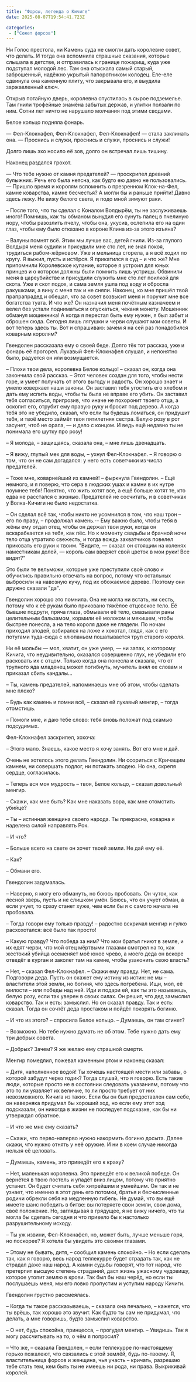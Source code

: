 ```yaml
---
title: "Форсы, легенда о Кичиге"
date: 2025-08-07T19:54:41.723Z

categories:
 - ["Сюжет форсов"]
---
```


Ни Голос престола, ни Камень суда не смогли дать королевне совет, что
делать. И тогда она вспомнила страшные сказания, которые слышала в
детстве, и отправилась к границе пожарищ, куда уже подступал молодой
лес. Там она отыскала самый старый, заброшенный, надёжно укрытый
папоротником колодец. Еле-еле сдвинула она каменную плиту, что закрывала
его, и выудила заржавленный ключ.

Открыв потайную дверь, королевна спустилась в сырое подземелье. Там
гнили трофейные знамёна забытых держав, и улитки ползали по ним. Сотни
лет ничто не нарушало молчания под этими сводами.

Белое кольцо подняла фонарь.

— Фел-Клокнафел, Фел-Клокнафел, Фел-Клокнафел! — стала заклинать она. —
Проснись и служи, проснись и служи, проснись и служи!

Долго лишь эхо носило её зов, долго он встречал лишь тишину.

Наконец раздался грохот.

— Что тебе нужно от камня предателей? — проскрипел древний булыжник.
Речь его была неясна, как будто ею давно не пользовались. — Пришло время
и королям вспомнить о презренном Клок-на-Фел, камне коварства, камне
бесчестья? А могли бы и раньше прийти! Давно здесь лежу. Не вижу белого
света, и подо мной зимуют раки.

– После того, что ты сделал с Коналом Волдырём, ты не заслуживаешь
иного! Помнишь, как ты обманом вынудил его сунуть палец в пчелиную нору,
чтобы разозлить пчелу, чтобы она, укусив, ослепила его на один глаз,
чтобы ему было отказано в короне Клина из-за этого изъяна?

– Валуны помнят всё. Этим мы лучше вас, детей гнили. Из-за глупого
Волдыря меня судили и присудили мне сто лет, не зная покоя, трудиться
рабом-жёрновом. Уже и мельница сгорела, а я всё ходил по кругу. Я выжил,
пусть и истёрся. Я прикатился в суд – и что же? Мне припомнили
Королевское купание, которое я устроил для юных принцев и о котором
должны были помнить лишь устрицы. Обвинили меня в цареубийстве и
присудили служить мне сто лет поилкой для скота. Уже и скот подох, и
сама земля ушла под воду и обросла ракушками, а вину с меня так и не
сняли. Наконец, ко мне пришёл твой прапрапрадед и обещал, что за совет
возвысит меня и поручит мне все богатства туата. И что же? Он назначил
меня почётным казначеем и велел без устали подниматься и опускаться,
чеканя монету. Мошенник обманул мошенника! А когда я перестал быть ему
нужен, я был забыт и сброшен сюда. Сегодня лишь лягушки и черви слушают
мои советы. И вот теперь здесь ты. Вот и спрашиваю: зачем я на сей раз
понадобился коварным королям?

Гвендолен рассказала ему о своей беде. Долго тёк тот рассказ, уже и
фонарь её прогорел. Лукавый Фел-Клокнафел слушал, и непонятно было,
радуется он или возмущается.

– Плохи твои дела, королевна Белое кольцо! – сказал он, когда она
закончила свой рассказ. – Этот человек создан для того, чтобы нести
горе, и умеет получать от этого выгоду и радость. Он хорошо знает и
умело коверкает наши законы. Он заставил тебя угостить его хлебом и дать
ему испить воды, чтобы ты была не вправе его убить. Он заставил тебя
согласиться, пригрозив, что иначе не похоронит твоего отца, а оскопит
его, отрубит ему правую руку и бросит под дерево. А когда тебя это не
убедило, сказал, что если ты будешь ломаться, он придушит тебя, и твоё
место займёт твоя пятилетняя сестра. Белую розу в рот засунет, чтоб не
орала, — и дело с концом. И ведь ещё недавно ты не понимала его шутку
про розу!

– Я молода, – защищаясь, сказала она, – мне лишь двенадцать.

– Я вижу, глупый мех для воды, – ухнул Фел-Клокнафел. – Я говорю о том,
что он не сам догадался: у него есть советчики из числа предателей.

– Тоже мне, коварнейший из камней! – фыркнула Гвендолин. – Ещё немного,
и я поверю, что сера в людских ушах и камни в их нутре поумнее тебя!
Понятно, что жить хотят все, а ещё больше хотят те, кто едва не
расстался с жизнью. Предателей не сосчитать, и в советчиках у
Волка-Кичиги не было недостатка.

– Он сделал всё так, чтобы никто не усомнился в том, что наш трон – его
по праву, – продолжал камень.-- Ему важно было, чтобы тебя в жёны ему
отдал отец, чтобы он держал твои руки, когда он вскарабкается на тебя,
как пёс. Но к моменту свадьбы и брачной ночи тело отца утратило
свежесть, и тогда вождь захватчиков повелел приковать его руки к твоим.
"Видите, — сказал он стоящим на коленях наместникам долей, — король сам
вверяет свой цветок в мои руки! Все видят?"

Это были те вельможи, которые уже преступили своё слово и обучились
правильно отвечать на вопрос, потому что остальных выбросили на навозную
кучу, под их обожаемое дерево. Поэтому они дружно сказали "да".

Гвендолин хорошо это помнила. Она не могла ни встать, ни сесть, потому
что к её рукам было приковано тяжёлое отцовское тело. Её бывшие подруги,
пряча глаза, обмывали её тело, смазывали раны целительным бальзамом,
кормили её молоком и мякишем, чтобы быстрее понесла, а на тело короля
даже не глядели. По ночам приходил злодей, взбирался на ложе и хохотал,
глядя, как с его потугами туда-сюда с хлюпаньем пошатывается труп
старого короля.

Ни её мольбы — мол, хватит, он уже умер, — ни запах, к которому Кичига,
что неудивительно, оказался совершенно глух, не убедили его расковать их
с отцом. Только когда она понесла и сказала, что от трупного яда
младенец может погибнуть, мучитель внял ее словам и приказал сбить
кандалы…

– Ты, камень предателей, напоминаешь мне об этом, чтобы сделать мне
плохо?

– Будь как камень и помни всё, – сказал ей лукавый менгир, – тогда
отомстишь.

– Помоги мне, и даю тебе слово: тебя вновь положат под скамью
подсудимых.

Фел-Клокнафел заскрипел, хохоча:

– Этого мало. Знаешь, какое место я хочу занять. Вот его мне и дай.

Очень не хотелось этого делать Гвендолин. Ни ссориться с Кричащим
камнем, ни совершать подлог, ни потакать злодею. Но она, скрепя сердце,
согласилась.

– Теперь вся моя мудрость – твоя, Белое кольцо, – сказал довольный
менгир.

– Скажи, как мне быть? Как мне наказать вора, как мне отомстить убийце?

– Ты – истинная женщина своего народа. Ты прекрасна, коварна и наделена
силой направлять Рок.

– И что?

– Больше всего на свете он хочет твоей земли. Не дай ему её.

– Как?

– Обмани его.

Гвендолин задумалась.

– Наверно, я могу его обмануть, но боюсь пробовать. Он чуток, как лесной
зверь, пусть и не слишком умён. Боюсь, что он учует обман, а если учует,
то сразу станет хуже, чем если бы я с самого начала не пробовала.

– Тогда говори ему только правду! – радостно вскричал менгир и гулко
расхохотался: всё было так просто!

– Какую правду? Что победа за ним? Что мои братья гниют в земле, и их
едят черви, что мой отец мёртвыми глазами смотрел на то, как жестокий
убийца осеменяет моё юное чрево, а моего деда он вскоре отведёт в курган
и заколет там на камне, чтобы узаконить свою власть?

– Нет, – сказал Фел-Клокнафел. – Скажи ему правду. Нет, не сама.
Подговори деда. Пусть он скажет ему истину из истин: не мы – властители
этой земли, но богиня, что здесь погребена. Ищи, мол, её милости – или
победы над ней. Иди и подари ей, как ты это называешь, белую розу, если
так уверен в своих силах. Он решит, что дед замыслил коварство. Так и
есть: замыслил. Но он сказал правду. Так и есть: сказал. Тогда он сочтёт
деда простаком и пойдёт покорять богиню.

– И что из этого? – спросила Белое кольцо. – Думаешь, он там сгинет?

– Возможно. Но тебе нужно думать не об этом. Тебе нужно дать ему три
добрых совета.

– Добрых? Зачем? Я же желаю ему страшной смерти.

Менгир помедлил, пожевал каменным ртом и наконец сказал:

– Дитя, наполненное водой! Ты хочешь настоящей мести или забавы, о
которой забудут через годик? Тогда слушай, что я говорю. Есть такие
люди, которые просто не в состоянии следовать указаниям, потому что это
то ли уязвляет их величие, то ли просто требует от них невозможного.
Кичига из таких. Если бы он был предоставлен сам себе, он наверняка
придумал бы хороший ход, но если ему этот ход подсказали, он никогда в
жизни не последует подсказке, как бы ни утверждал обратное.

– И что же мне ему сказать?

– Скажи, что перво-наперво нужно накормить богиню досыта. Далее скажи,
что нужно отнять у неё оружие. И ни в коем случае никогда нельзя её
целовать.

– Думаешь, камень, это приведёт его к краху?

– Нет, маленькая королевна. Это приведёт его к великой победе. Он
вернётся в твою постель и упадёт вниз лицом, потому что приятно устанет.
Он будет считать себя хитрейшим и умнейшим. Он так и не узнает, что
именно в этот день его потомки, братья и бесчисленные родичи обрекли
себя на медленную гибель. Не думай, что вы ещё имеете шанс победить в
битве: вы потеряете свои земли, свои дома, своё положение. Но,
заглядывая в грядущее, я не вижу ничего, что ты могла бы сделать сегодня
и что привело бы к настолько разрушительному исходу.

– Ты уж извини, Фел-Клокнафел, но, может быть, лучше меньше горя, но
поскорее? Я хотела бы увидеть это своими глазами.

– Этому не бывать, дитя, – сообщил камень спокойно. – Но если сделать
так, как я говорю, весь народ теллекурре будет страдать так, как не
страдал даже наш народ. А камни судьбы говорят, что тот народ, что
претерпит высшую степень страданий, даст жизнь ужасному чудовищу,
которое утопит землю в крови. Так был бы наш черёд, но если ты
послушаешь меня, мы его ловко пропустим и уступим народу Кичиги.

Гвендолин грустно рассмеялась.

– Когда ты такое рассказываешь, – сказала она печально, – кажется, что
ты врёшь, так хорошо это звучит. Как будто ты сам не придумал, что
делать, а мне говоришь, будто замыслил коварство.

– О нет, будь спокойна, принцесса, – прогудел менгир. – Увидишь. Так я
могу рассчитывать на то, о чём я попросил?

– Что же, – сказала Гвендолен, – если теллекурре по-настоящему горько
пожалеют, что связались с этой землёй, будь по-твоему. Я, властительница
форсов и женщина, чья участь – кричать, разрешаю тебе стать тем, кем
быть ты не имеешь ни рода, ни права. Выкрикивай королей.
